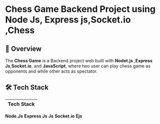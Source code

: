 #  Chess Game Backend Project using Node Js, Express js,Socket.io ,Chess
## 🌟 Overview
The **Chess Game** is a Backend project web  built with **Nodet.js** ,**Express Js**,**Socket.io**, and **JavaScript**, where two user can play chess game as opponents and while other acts as spectator. 

## 🛠 Tech Stack
|Tech Stack|
|------|
 **Node.Js**
 **Express Js**
 **Js**
 **Socket.io**
 **Ejs**
